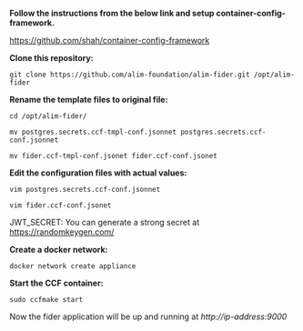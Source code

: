 **Follow the instructions from the below link and setup container-config-framework.**

https://github.com/shah/container-config-framework

**Clone this repository:**

`git clone https://github.com/alim-foundation/alim-fider.git /opt/alim-fider`

**Rename the template files to original file:**

`cd /opt/alim-fider/`

`mv postgres.secrets.ccf-tmpl-conf.jsonnet postgres.secrets.ccf-conf.jsonnet`
 
 `mv fider.ccf-tmpl-conf.jsonet fider.ccf-conf.jsonet`

**Edit the configuration files with actual values:**

 `vim postgres.secrets.ccf-conf.jsonnet`

 `vim fider.ccf-conf.jsonet`

  JWT_SECRET: You can generate a strong secret at https://randomkeygen.com/

**Create a docker network:**

`docker network create appliance`
 
**Start the CCF container:**

`sudo ccfmake start`

Now the fider application will be up and running at *http://ip-address:9000*
